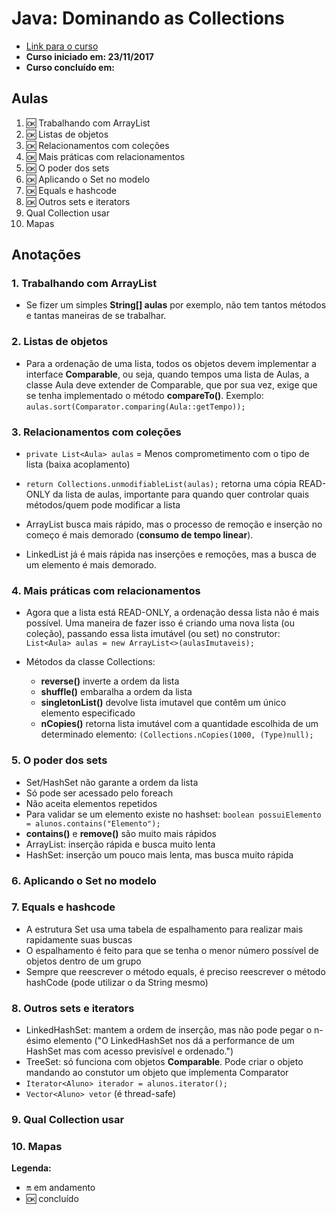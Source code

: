 # Java: Dominando as Collections

- [Link para o curso](https://cursos.alura.com.br/course/java-collections)
- **Curso iniciado em: 23/11/2017**
- **Curso concluído em:**

## Aulas

1. :ok: Trabalhando com ArrayList
2. :ok: Listas de objetos
3. :ok: Relacionamentos com coleções
4. :ok: Mais práticas com relacionamentos
5. :ok: O poder dos sets
6. :ok: Aplicando o Set no modelo
7. :ok: Equals e hashcode
8. :ok: Outros sets e iterators
9. Qual Collection usar
10. Mapas

## Anotações

### 1. Trabalhando com ArrayList

- Se fizer um simples **String[] aulas** por exemplo, não tem tantos métodos e tantas maneiras de se trabalhar.

### 2. Listas de objetos

- Para a ordenação de uma lista, todos os objetos devem implementar a interface **Comparable**, ou seja, quando tempos uma lista de Aulas, a classe Aula deve extender de Comparable, que por sua vez, exige que se tenha implementado o método **compareTo()**. Exemplo: ```aulas.sort(Comparator.comparing(Aula::getTempo));```

### 3. Relacionamentos com coleções

- ```private List<Aula> aulas``` = Menos comprometimento com o tipo de lista (baixa acoplamento)

- ```return Collections.unmodifiableList(aulas);``` retorna uma cópia READ-ONLY da lista de aulas, importante para quando quer controlar quais métodos/quem pode modificar a lista

- ArrayList busca mais rápido, mas o processo de remoção e inserção no começo é mais demorado (**consumo de tempo linear**).

- LinkedList já é mais rápida nas inserções e remoções, mas a busca de um elemento é mais demorado.

### 4. Mais práticas com relacionamentos

- Agora que a lista está READ-ONLY, a ordenação dessa lista não é mais possível. Uma maneira de fazer isso é criando uma nova lista (ou coleção), passando essa lista imutável (ou set) no construtor: ```List<Aula> aulas = new ArrayList<>(aulasImutaveis);```

- Métodos da classe Collections:
  - **reverse()** inverte a ordem da lista
  - **shuffle()** embaralha a ordem da lista
  - **singletonList()** devolve lista imutavel que contêm um único elemento especificado
  - **nCopies()** retorna lista imutável com a quantidade escolhida de um determinado elemento: ```(Collections.nCopies(1000, (Type)null);```

### 5. O poder dos sets

- Set/HashSet não garante a ordem da lista
- Só pode ser acessado pelo foreach
- Não aceita elementos repetidos
- Para validar se um elemento existe no hashset: ```boolean possuiElemento = alunos.contains("Elemento");```
- **contains()** e **remove()** são muito mais rápidos
- ArrayList: inserção rápida e busca muito lenta
- HashSet: inserção um pouco mais lenta, mas busca muito rápida

### 6. Aplicando o Set no modelo

### 7. Equals e hashcode

- A estrutura Set usa uma tabela de espalhamento para realizar mais rapidamente suas buscas
- O espalhamento é feito para que se tenha o menor número possível de objetos dentro de um grupo
- Sempre que reescrever o método equals, é preciso reescrever o método hashCode (pode utilizar o da String mesmo)

### 8. Outros sets e iterators

- LinkedHashSet: mantem a ordem de inserção, mas não pode pegar o n-ésimo elemento ("O LinkedHashSet nos dá a performance de um HashSet mas com acesso previsível e ordenado.")
- TreeSet: só funciona com objetos **Comparable**. Pode criar o objeto mandando ao constutor um objeto que implementa Comparator
- ```Iterator<Aluno> iterador = alunos.iterator();```
- ```Vector<Aluno> vetor``` (é thread-safe)

### 9. Qual Collection usar

### 10. Mapas

**Legenda:**

- :on: em andamento
- :ok: concluído
